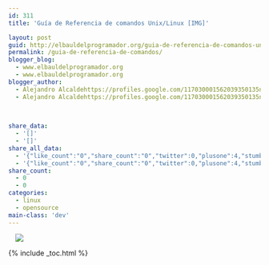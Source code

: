 ```yaml
---
id: 311
title: 'Guía de Referencia de comandos Unix/Linux [IMG]'

layout: post
guid: http://elbauldelprogramador.org/guia-de-referencia-de-comandos-unixlinux-img/
permalink: /guia-de-referencia-de-comandos/
blogger_blog:
  - www.elbauldelprogramador.org
  - www.elbauldelprogramador.org
blogger_author:
  - Alejandro Alcaldehttps://profiles.google.com/117030001562039350135noreply@blogger.com
  - Alejandro Alcaldehttps://profiles.google.com/117030001562039350135noreply@blogger.com

  
  
share_data:
  - '[]'
  - '[]'
share_all_data:
  - '{"like_count":"0","share_count":"0","twitter":0,"plusone":4,"stumble":0,"pinit":0,"count":4,"time":1333551765}'
  - '{"like_count":"0","share_count":"0","twitter":0,"plusone":4,"stumble":0,"pinit":0,"count":4,"time":1333551765}'
share_count:
  - 0
  - 0
categories:
  - linux
  - opensource
main-class: 'dev'
---
```

<a href="https://4.bp.blogspot.com/-GhGGy71dDp0/TvJsPuKlfhI/AAAAAAAAB70/3w77slEnH_w/s1600/linux-commands-cheat-sheet-new_150x150_p1.png" imageanchor="1" style="margin-left:1em; margin-right:1em"><img border="0" src="https://4.bp.blogspot.com/-GhGGy71dDp0/TvJsPuKlfhI/AAAAAAAAB70/3w77slEnH_w/s1600/linux-commands-cheat-sheet-new_150x150_p1.png" /></a>



{% include _toc.html %}
